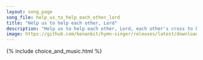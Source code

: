 ```yaml
---
layout: song_page
song_file: help_us_to_help_each_other_lord
title: "Help us to help each other, Lord"
description: "Help us to help each other, Lord, each other's cross to bear, let each his friendly aid afford, and feel another's care.  Up into thee, our living hea... english christian 4part textbyother"
image: https://github.com/kenanbit/hymn-singer/releases/latest/download/help_us_to_help_each_other_lord-trad.png
---
```


{% include choice_and_music.html %}
